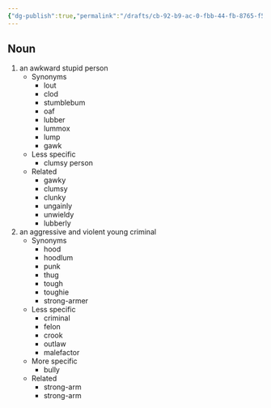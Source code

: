 ```yaml
---
{"dg-publish":true,"permalink":"/drafts/cb-92-b9-ac-0-fbb-44-fb-8765-f58-b75-df-4178/","dgHomeLink":true,"dgPassFrontmatter":false}
---
```




## Noun

1. an awkward stupid person
	- Synonyms
		- lout
		- clod
		- stumblebum
		- oaf
		- lubber
		- lummox
		- lump
		- gawk
	- Less specific
		- clumsy person
	- Related
		- gawky
		- clumsy
		- clunky
		- ungainly
		- unwieldy
		- lubberly
2. an aggressive and violent young criminal
	- Synonyms
		- hood
		- hoodlum
		- punk
		- thug
		- tough
		- toughie
		- strong-armer
	- Less specific
		- criminal
		- felon
		- crook
		- outlaw
		- malefactor
	- More specific
		- bully
	- Related
		- strong-arm
		- strong-arm

